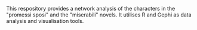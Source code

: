 This respository provides a network analysis of the characters in the "promessi sposi" and the "miserabili" novels. It utilises R and Gephi as data analysis and visualisation tools. 
